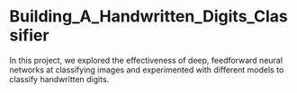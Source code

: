 # Building_A_Handwritten_Digits_Classifier
In this project, we explored the effectiveness of deep, feedforward neural networks at classifying images and experimented with different models to classify handwritten digits.
